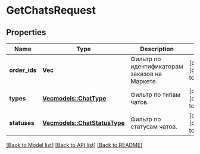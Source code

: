 # GetChatsRequest

## Properties
Name | Type | Description | Notes
------------ | ------------- | ------------- | -------------
**order_ids** | **Vec<i64>** | Фильтр по идентификаторам заказов на Маркете. | [optional] [default to None]
**types** | [**Vec<models::ChatType>**](ChatType.md) | Фильтр по типам чатов. | [optional] [default to None]
**statuses** | [**Vec<models::ChatStatusType>**](ChatStatusType.md) | Фильтр по статусам чатов. | [optional] [default to None]

[[Back to Model list]](../README.md#documentation-for-models) [[Back to API list]](../README.md#documentation-for-api-endpoints) [[Back to README]](../README.md)



